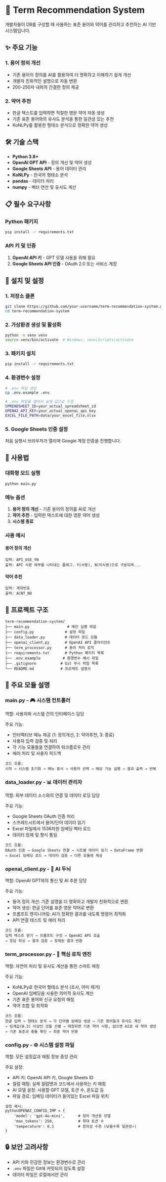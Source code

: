 # 🏢 Term Recommendation System

개발자들이 DB를 구성할 때 사용하는 표준 용어와 약어를 관리하고 추천하는 AI 기반 시스템입니다.

## ✨ 주요 기능

### 1. 용어 정의 개선
- 기존 용어의 정의를 AI를 활용하여 더 명확하고 이해하기 쉽게 개선
- 개발자 친화적인 설명으로 자동 변환
- 200-250자 내외의 간결한 정의 제공

### 2. 약어 추천
- 한글 텍스트를 입력하면 적절한 영문 약어 자동 생성
- 기존 표준 용어와의 유사도 분석을 통한 일관성 있는 추천
- KoNLPy를 활용한 형태소 분석으로 정확한 약어 생성

## 🛠️ 기술 스택

- **Python 3.8+**
- **OpenAI GPT API** - 정의 개선 및 약어 생성
- **Google Sheets API** - 용어 데이터 관리
- **KoNLPy** - 한국어 형태소 분석
- **pandas** - 데이터 처리
- **numpy** - 벡터 연산 및 유사도 계산

## 📋 필수 요구사항

### Python 패키지
```bash
pip install -r requirements.txt
```

### API 키 및 인증
1. **OpenAI API 키** - GPT 모델 사용을 위해 필요
2. **Google Sheets API 인증** - OAuth 2.0 또는 서비스 계정

## 🚀 설치 및 설정

### 1. 저장소 클론
```bash
git clone https://github.com/your-username/term-recommendation-system.git
cd term-recommendation-system
```

### 2. 가상환경 생성 및 활성화
```bash
python -m venv venv
source venv/bin/activate  # Windows: venv\Scripts\activate
```

### 3. 패키지 설치
```bash
pip install -r requirements.txt
```

### 4. 환경변수 설정
```bash
# .env 파일 생성
cp .env.example .env

# .env 파일을 열어서 실제 값으로 수정
SPREADSHEET_ID=your_actual_spreadsheet_id
OPENAI_API_KEY=your_actual_openai_api_key
EXCEL_FILE_PATH=data/your_excel_file.xlsx
```

### 5. Google Sheets 인증 설정
처음 실행시 브라우저가 열리며 Google 계정 인증을 진행합니다.

## 🎯 사용법

### 대화형 모드 실행
```bash
python main.py
```

### 메뉴 옵션
1. **용어 정의 개선** - 기존 용어의 정의를 AI로 개선
2. **약어 추천** - 입력한 텍스트에 대한 영문 약어 생성
3. **시스템 종료**

### 사용 예시

#### 용어 정의 개선
```
입력: API_USE_YN
출력: API 사용 여부를 나타내는 플래그. Y(사용), N(미사용)으로 구분되며...
```

#### 약어 추천
```
입력: 계좌번호
출력: ACNT_NO
```

## 📁 프로젝트 구조

```
term-recommendation-system/
├── main.py                 # 메인 실행 파일
├── config.py              # 설정 파일
├── data_loader.py         # 데이터 로드 모듈
├── openai_client.py       # OpenAI API 클라이언트
├── term_processor.py      # 용어 처리 로직
├── requirements.txt       # Python 패키지 목록
├── .env.example          # 환경변수 예시 파일
├── .gitignore           # Git 무시 파일 목록
└── README.md            # 프로젝트 설명서
```

## 🔧 주요 모듈 설명

### main.py - 🎮 시스템 컨트롤러

역할: 사용자와 시스템 간의 인터페이스 담당

주요 기능:

- 인터랙티브 메뉴 제공 (1: 정의개선, 2: 약어추천, 3: 종료)
- 사용자 입력 검증 및 처리
- 각 기능 모듈들을 연결하여 워크플로우 관리
- 에러 처리 및 사용자 피드백

```
코드 흐름:
시작 → 시스템 초기화 → 메뉴 표시 → 사용자 선택 → 해당 기능 실행 → 결과 출력 → 반복
```

### data_loader.py - 📊 데이터 관리자

역할: 외부 데이터 소스와의 연결 및 데이터 로딩 담당

주요 기능:

- Google Sheets OAuth 인증 처리
- 스프레드시트에서 용어/단어 데이터 읽기
- Excel 파일에서 1536차원 임베딩 벡터 로드
- 데이터 정제 및 형식 통일

```
코드 흐름:
OAuth 인증 → Google Sheets 연결 → 시트별 데이터 읽기 → DataFrame 변환 
→ Excel 임베딩 로드 → 데이터 검증 → 다른 모듈에 제공
```

### openai_client.py - 🤖 AI 두뇌

역할: OpenAI GPT와의 통신 및 AI 추론 담당

주요 기능:

- 용어 정의 개선: 기존 설명을 더 명확하고 개발자 친화적으로 변환
- 약어 생성: 한글 단어를 표준 영문 약어로 변환
- 프롬프트 엔지니어링: AI가 정확한 결과를 내도록 명령어 최적화
- API 연결 테스트 및 에러 처리

```
코드 흐름:
입력 텍스트 받기 → 프롬프트 구성 → OpenAI API 호출 
→ 응답 파싱 → 결과 검증 → 정제된 결과 반환
```

### term_processor.py - 🧠 핵심 로직 엔진

역할: 자연어 처리 및 유사도 계산을 통한 스마트 매칭

주요 기능:

- KoNLPy로 한국어 형태소 분석 (조사, 어미 제거)
- OpenAI 임베딩을 사용한 의미적 유사도 계산
- 기존 표준 용어와 신규 요청의 매칭
- 약어 조합 및 최적화

```
코드 흐름:
한글 입력 → 형태소 분석 → 각 단어별 임베딩 생성 → 기존 용어들과 유사도 계산 
→ 임계값(0.3) 이상인 것들 선별 → 매칭되면 기존 약어 사용, 없으면 AI로 새 약어 생성 
→ 기존 표준과 충돌 확인 → 최종 약어 반환
```

### config.py - ⚙️ 시스템 설정 파일

역할: 모든 설정값과 매핑 정보 중앙 관리

주요 설정:

- API 키: OpenAI API 키, Google Sheets ID
- 컬럼 매핑: 실제 컬럼명과 코드에서 사용하는 키 매핑
- AI 모델 설정: 사용할 GPT 모델, 토큰 수, 온도값 등
- 파일 경로: 임베딩 데이터가 들어있는 Excel 파일 위치

```
설정 예시:
pythonOPENAI_CONFIG_IMP = {
    'model': 'gpt-4o-mini',      # 정의 개선용 모델
    'max_tokens': 250,           # 최대 토큰 수
    'temperature': 0.3           # 창의성 수준 (낮을수록 일관성↑)
}
```

## 🔒 보안 고려사항

- API 키와 민감한 정보는 환경변수로 관리
- `.env` 파일은 Git에 커밋되지 않도록 설정
- 데이터 파일은 로컬에서만 관리